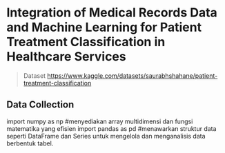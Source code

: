 # **Integration of Medical Records Data and Machine Learning for Patient Treatment Classification in Healthcare Services**

> Dataset
https://www.kaggle.com/datasets/saurabhshahane/patient-treatment-classification

## Data Collection
import numpy as np                                                               #menyediakan array multidimensi dan fungsi matematika yang efisien
import pandas as pd                                                              #menawarkan struktur data seperti DataFrame dan Series untuk mengelola dan menganalisis data berbentuk tabel.


